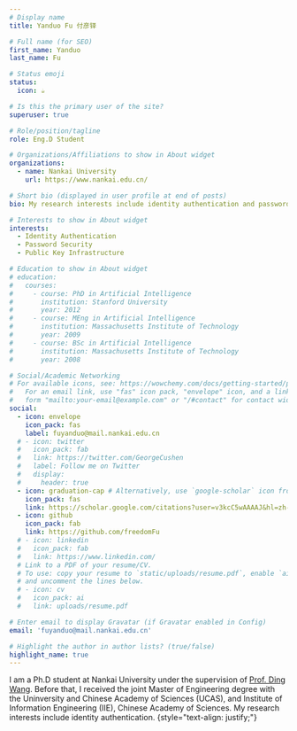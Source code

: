 ```yaml
---
# Display name
title: Yanduo Fu 付彦铎

# Full name (for SEO)
first_name: Yanduo
last_name: Fu

# Status emoji
status:
  icon: ☕️

# Is this the primary user of the site?
superuser: true

# Role/position/tagline
role: Eng.D Student

# Organizations/Affiliations to show in About widget
organizations:
  - name: Nankai University
    url: https://www.nankai.edu.cn/

# Short bio (displayed in user profile at end of posts)
bio: My research interests include identity authentication and password.

# Interests to show in About widget
interests:
  - Identity Authentication
  - Password Security
  - Public Key Infrastructure

# Education to show in About widget
# education:
#   courses:
#     - course: PhD in Artificial Intelligence
#       institution: Stanford University
#       year: 2012
#     - course: MEng in Artificial Intelligence
#       institution: Massachusetts Institute of Technology
#       year: 2009
#     - course: BSc in Artificial Intelligence
#       institution: Massachusetts Institute of Technology
#       year: 2008

# Social/Academic Networking
# For available icons, see: https://wowchemy.com/docs/getting-started/page-builder/#icons
#   For an email link, use "fas" icon pack, "envelope" icon, and a link in the
#   form "mailto:your-email@example.com" or "/#contact" for contact widget.
social:
  - icon: envelope
    icon_pack: fas
    label: fuyanduo@mail.nankai.edu.cn
  # - icon: twitter
  #   icon_pack: fab
  #   link: https://twitter.com/GeorgeCushen
  #   label: Follow me on Twitter
  #   display:
  #     header: true
  - icon: graduation-cap # Alternatively, use `google-scholar` icon from `ai` icon pack
    icon_pack: fas
    link: https://scholar.google.com/citations?user=v3kcC5wAAAAJ&hl=zh-CN
  - icon: github
    icon_pack: fab
    link: https://github.com/freedomFu
  # - icon: linkedin
  #   icon_pack: fab
  #   link: https://www.linkedin.com/
  # Link to a PDF of your resume/CV.
  # To use: copy your resume to `static/uploads/resume.pdf`, enable `ai` icons in `params.yaml`,
  # and uncomment the lines below.
  # - icon: cv
  #   icon_pack: ai
  #   link: uploads/resume.pdf

# Enter email to display Gravatar (if Gravatar enabled in Config)
email: 'fuyanduo@mail.nankai.edu.cn'

# Highlight the author in author lists? (true/false)
highlight_name: true
---
```


I am a Ph.D student at Nankai University under the supervision of <a href="">Prof. Ding Wang</a>. Before that, I received the joint Master of Engineering degree with the Uninversity and Chinese Academy of Sciences (UCAS), and Institute of Information Engineering (IIE), Chinese Academy of Sciences. My research interests include identity authentication.
{style="text-align: justify;"}
